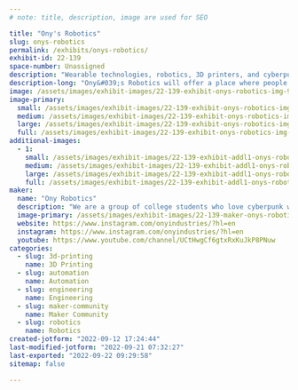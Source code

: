 ```yaml
---
# note: title, description, image are used for SEO

title: "Ony's Robotics"
slug: onys-robotics
permalink: /exhibits/onys-robotics/
exhibit-id: 22-139
space-number: Unassigned
description: "Wearable technologies, robotics, 3D printers, and cyberpunk!"
description-long: "Ony&#039;s Robotics will offer a place where people can learn and get into STEAM projects. We will be showcasing enticing robotics projects such as our various versions of Project Anita, a companion robot, or wearable technologies such as Project Alexandria, a wrist-mounted computer that allows you to control robots, store files, and view the internet!"
image: /assets/images/exhibit-images/22-139-exhibit-onys-robotics-img-9131-large.JPG
image-primary: 
  small: /assets/images/exhibit-images/22-139-exhibit-onys-robotics-img-9131-small.JPG
  medium: /assets/images/exhibit-images/22-139-exhibit-onys-robotics-img-9131-medium.JPG
  large: /assets/images/exhibit-images/22-139-exhibit-onys-robotics-img-9131-large.JPG
  full: /assets/images/exhibit-images/22-139-exhibit-onys-robotics-img-9131-full.JPG
additional-images: 
  - 1:
    small: /assets/images/exhibit-images/22-139-exhibit-addl1-onys-robotics-ony3-small.jpg
    medium: /assets/images/exhibit-images/22-139-exhibit-addl1-onys-robotics-ony3-medium.jpg
    large: /assets/images/exhibit-images/22-139-exhibit-addl1-onys-robotics-ony3-large.jpg
    full: /assets/images/exhibit-images/22-139-exhibit-addl1-onys-robotics-ony3-full.jpg
maker: 
  name: "Ony Robotics"
  description: "We are a group of college students who love cyberpunk worlds and robotics! We specialize in building companion robots, wearable technologies, and love teaching people about how to get into small-scale robotics projects."
  image-primary: /assets/images/exhibit-images/22-139-maker-onys-robotics-cherryblossom-onyindusties-cap-medium.png
  website: https://www.instagram.com/onyindustries/?hl=en
  instagram: https://www.instagram.com/onyindustries/?hl=en
  youtube: https://www.youtube.com/channel/UCtHwgCf6gtxRxKuJkP8PNuw
categories: 
  - slug: 3d-printing
    name: 3D Printing
  - slug: automation
    name: Automation
  - slug: engineering
    name: Engineering
  - slug: maker-community
    name: Maker Community
  - slug: robotics
    name: Robotics
created-jotform: "2022-09-12 17:24:44"
last-modified-jotform: "2022-09-21 07:32:27"
last-exported: "2022-09-22 09:29:58"
sitemap: false

---
```


